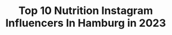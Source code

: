 ---
title: Top 10 Nutrition Instagram Influencers In Hamburg in 2023
description: >-
  Find top nutrition Instagram influencers in Hamburg in 2023. Most popular hashtags: #hamburg #fitness #workout #motivation.
platform: Instagram
hits: 35
text_top: See the top-rated Instagram influencers on inBeat.
text_bottom: inBeat aggregates 35 Instagram influencers like this in Hamburg, Germany for you to contact.
profiles:
  - username: "malenas.blog"
    fullname: >-
      Malena | CrossFit | Lifestyle
    bio: >-
      • northern germany • crossfit & coffee addiction • @noccogermany • @underarmourdach • Impressum:
    location: "Germany"
    followers: 13847
    engagement: 768
    commentsToLikes: 0.275119
    id: ck8t4lpnl77o00j781v141whd
    verified: false
    hashtags: "#workonyourweakness, #germany, #sportblogger, #personalgrowth"
  - username: "sophia_bu"
    fullname: >-
      Sophia Bünting
    bio: >-
      🔥 YOUTUBE | FITNESS | ERNÄHRUNG🔥 💓 Daily Storys 💓 📍Hamburg Team @myproteinde ✉️ Anfragen: PhillipZwoll@web.de ⬇️neustes Video
    location: "Germany"
    followers: 44447
    engagement: 266
    commentsToLikes: 0.069500
    id: ck9wemaahkw490j78wt72gmyd
    verified: false
    hashtags: "#myprotein, #legday, #ironmaxxnutrition, #teamironmaxx"
  - username: "umut.fit_official"
    fullname: >-
      Umut Yildirim
    bio: >-
      Model @mcfitmodels @tm_agentur Team @mammut_nutrition Athlete Team @gorillawearusa Athlete Video @umut.creator_official 🎥Filmmaker
    location: "Germany"
    followers: 13687
    engagement: 457
    commentsToLikes: 0.109964
    id: ck14lcrlfu0gv0i19o26uljba
    verified: false
    hashtags: "#lifestyle, #motivation, #getfit, #trainharder"
  - username: "mikethebadass"
    fullname: >-
      Mike Sommerfeld
    bio: >-
      🏆 IFBB PRO 📩 Coaching 🎖 @np_nutrition [Mike10] 🏋️‍♂️ @climaqx_ [Mike10] ®️ TEAM #Y3T 🎥 Youtube ‼️ Zu den DropStixx⤵️
    location: "Germany"
    followers: 103158
    engagement: 418
    commentsToLikes: 0.017426
    id: ck5bvcshqjedj0i113hjostfs
    verified: false
    hashtags: "#fitfamgermany, #fitfamde, #bodybuilding, #classicphysique"
  - username: "franziflott"
    fullname: >-
      Franziska Jürgensen
    bio: >-
      Bikini Champ Nc. 🇩🇪🏆🥇 Bikini Champ Berlin 🏆 🥈 Bikini Champ Juniors 🏆🥉 ▪️Bodybuilding 📍Hamburg 🇲🇽 México
    location: "Germany"
    followers: 2657
    engagement: 1596
    commentsToLikes: 0.052247
    id: ck5bz8fwpqnaz0i1191l9l8do
    verified: false
    hashtags: "#travelling, #goodvibes, #bikinifitness, #workhard"
  - username: "celina.glsmn"
    fullname: >-
      Celina
    bio: >-
      ~ 22🌸 ~ A ❤️ ~ Hamburg ⚓️
    location: "Germany"
    followers: 2708
    engagement: 2012
    commentsToLikes: 0.048456
    id: ck9hbl40whb9i0j7897hoozwy
    verified: false
    hashtags: "#fashion, #instablogger, #fitness, #gymgirl"
  - username: "kristin_zirnsak"
    fullname: >-
      𝓚𝓻𝓲𝓼𝓽𝓲𝓷 𝓩𝓲𝓻𝓷𝓼𝓪𝓴 🎬
    bio: >-
      𝒯𝒱 𝒫𝓇𝑒𝓈𝑒𝓃𝓉𝑒𝓇/ 𝐵𝓁𝑜𝑔𝑔𝑒𝓇/ 𝑀𝑜𝒹𝑒𝓁 Moderatorin/ Reporterin /Model 𝐻𝒶𝓂𝒷𝓊𝓇𝑔 -𝒢𝑒𝓇𝓂𝒶𝓃𝓎 Sports and Nutrition I Media and Fashion
    location: "Germany"
    followers: 30763
    engagement: 281
    commentsToLikes: 0.028285
    id: ck5hee0lysf3k0i11jt8rfji2
    verified: false
    hashtags: "#like, #styling, #fashioninspo, #love"
  - username: "byleatheresa"
    fullname: >-
      nutrition & mindfulness
    bio: >-
      Lea Theresa 𖤥 Hamburg ☼ Ernährungsberatungen & Coachings @soulfitness.de ☽ YouTube • Instagram • Podcast ↓ E-Books mit Rezepten & Ernährungstipps
    location: "Germany"
    followers: 21132
    engagement: 741
    commentsToLikes: 0.058574
    id: ck15tyk3ykjdr0i1944n15hz6
    verified: false
    hashtags: ""
  - username: "mrtzfbg"
    fullname: >-
      Moritz Fiebig
    bio: >-
      Hier um DICH und MICH zu verbessern. #CROSSFIT @wodstore_de Ambassador mo10 @ahead_nutrition Athlet MORITZ15 @loewenanteil Athlet moritzfiebig-la
    location: "Germany"
    followers: 2480
    engagement: 1163
    commentsToLikes: 0.042864
    id: ck5casncde1t30i11q7n3hjvm
    verified: false
    hashtags: "#crossfit, #hierumdichzuverbessern, #dedication, #motivation"
  - username: "fitmadeleinee"
    fullname: >-
      M a d e l e i n e
    bio: >-
      🌸 BIKINI FITNESS | TRAVEL | HAPPINESS 🌸 📍BS / MA ❤️ taken 💥 Sponsored by: @np_nutrition ↪️ -10 % Code: „Madeleine10“
    location: "Germany"
    followers: 15665
    engagement: 193
    commentsToLikes: 0.038500
    id: ck8tclbczzt540j780jhz0cjh
    verified: false
    hashtags: "#braunschweig, #berlin, #hannover, #bodybuilding"
---